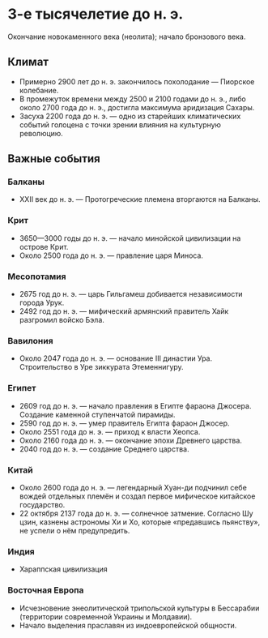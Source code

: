 # 3-е тысячелетие до н. э.

Окончание новокаменного века (неолита); начало бронзового века.

## Климат

*   Примерно 2900 лет до н. э. закончилось похолодание — Пиорское колебание.
*   В промежуток времени между 2500 и 2100 годами до н. э., либо около 2700
    года до н. э., достигла максимума аридизация Сахары.
*   Засуха 2200 года до н. э. — одно из старейших климатических событий
    голоцена с точки зрении влияния на культурную революцию.

## Важные события

### Балканы

*   XXII век до н. э. — Протогреческие племена вторгаются на Балканы.

### Крит

*   3650—3000 годы до н. э. — начало минойской цивилизации на острове Крит.
*   Около 2500 года до н. э. — правление царя Миноса.

### Месопотамия

*   2675 год до н. э. — царь Гильгамеш добивается независимости города Урук.
*   2492 год до н. э. — мифический армянский правитель Хайк разгромил войско
    Бэла.

### Вавилония

*   Около 2047 года до н. э. — основание III династии Ура. Строительство в Уре
    зиккурата Этеменнигуру.

### Египет

*   2609 год до н. э. — начало правления в Египте фараона Джосера. Создание
    каменной ступенчатой пирамиды.
*   2590 год до н. э. — умер правитель Египта фараон Джосер.
*   Около 2551 года до н. э. — приход к власти Хеопса.
*   Около 2160 года до н. э. — окончание эпохи Древнего царства.
*   2040 год до н. э. — создание Среднего царства.

### Китай

*   Около 2600 года до н. э. — легендарный Хуан-ди подчинил себе вождей
    отдельных племён и создал первое мифическое китайское государство.
*   22 октября 2137 года до н. э. — солнечное затмение. Согласно Шу цзин,
    казнены астрономы Хи и Хо, которые «предавшись пьянству», не успели о нём
    предупредить.

### Индия

*   Хараппская цивилизация

### Восточная Европа

*   Исчезновение энеолитической трипольской культуры в Бессарабии (территории
    современной Украины и Молдавии).
*   Начало выделения праславян из индоевропейской общности.
